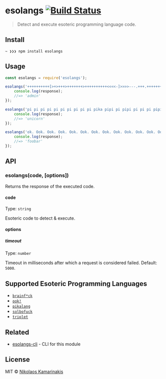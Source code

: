 # esolangs [![Build Status](https://travis-ci.org/k4m4/esolangs.svg?branch=master)](https://travis-ci.org/k4m4/esolangs)

> Detect and execute esoteric programming language code.


## Install

```
~ ❯❯❯ npm install esolangs
```


## Usage

```js
const esolangs = require('esolangs');

esolangs('++++++++++[>+>+++>+++++++>++++++++++<<<<-]>>>>---.+++.+++++++++.----.+++++.').then(response => {
    console.log(response);
    //=> 'admin'
});

esolangs('pi pi pi pi pi pi pi pi pi pi pika pipi pi pipi pi pi pi pipi pi pi pi pi pi pi pi pipi pi pi pi pi pi pi pi pi pi pi pichu pichu pichu pichu ka chu pipi pipi pipi pipi pi pi pi pi pi pi pi pi pi pi pi pi pi pi pi pi pi pikachu ka ka ka ka ka ka ka pikachu ka ka ka ka ka pikachu ka ka ka ka ka ka pikachu pi pi pi pi pi pi pi pi pi pi pi pi pikachu pi pi pi pikachu ka ka ka ka pikachu').then(response => {
    console.log(response);
    //=> 'unicorn'
});

esolangs('ok. Ook. Ook. Ook. Ook. Ook. Ook. Ook. Ook. Ook. Ook. Ook. Ook. Ook. Ook. Ook. Ook. Ook. Ook. Ook. Ook! Ook? Ook. Ook? Ook. Ook. Ook. Ook? Ook. Ook. Ook. Ook. Ook. Ook. Ook. Ook? Ook. Ook. Ook. Ook. Ook. Ook. Ook. Ook. Ook. Ook. Ook. Ook. Ook. Ook. Ook. Ook? Ook. Ook. Ook. Ook. Ook. Ook. Ook. Ook. Ook. Ook. Ook. Ook. Ook. Ook. Ook. Ook. Ook. Ook. Ook. Ook. Ook? Ook. Ook? Ook. Ook? Ook. Ook? Ook. Ook! Ook! Ook? Ook! Ook. Ook? Ook. Ook? Ook. Ook? Ook. Ook? Ook. Ook. Ook. Ook. Ook! Ook. Ook. Ook. Ook. Ook. Ook. Ook. Ook. Ook. Ook. Ook. Ook. Ook. Ook. Ook. Ook. Ook. Ook. Ook. Ook! Ook. Ook! Ook. Ook! Ook! Ook! Ook! Ook! Ook! Ook! Ook! Ook! Ook! Ook! Ook! Ook! Ook! Ook! Ook! Ook! Ook! Ook! Ook! Ook! Ook! Ook! Ook! Ook! Ook! Ook! Ook. Ook! Ook! Ook! Ook. Ook. Ook. Ook. Ook. Ook. Ook. Ook. Ook. Ook. Ook. Ook. Ook. Ook. Ook. Ook. Ook. Ook. Ook. Ook. Ook. Ook. Ook. Ook. Ook. Ook. Ook. Ook. Ook. Ook. Ook. Ook. Ook. Ook. Ook. Ook! Ook.').then(response => {
    console.log(response);
    //=> 'foobar'
});
```


## API

### esolangs(code, [options])

Returns the response of the executed code.

#### code

Type: `string`

Esoteric code to detect & execute.

#### options

##### timeout

Type: `number`

Timeout in milliseconds after which a request is considered failed. Default: `5000`.


## Supported Esoteric Programming Languages

- [`brainf*ck`](https://esolangs.org/wiki/brainfuck)
- [`ook!`](https://esolangs.org/wiki/ook!)
- [`pikalang`](https://esolangs.org/wiki/pikalang)
- [`solbofuck`](https://esolangs.org/wiki/solbofuck)
- [`triplet`](https://esolangs.org/wiki/triplet)


## Related

- [esolangs-cli](https://github.com/k4m4/esolangs-cli) - CLI for this module


## License

MIT © [Nikolaos Kamarinakis](https://nikolaskama.me)